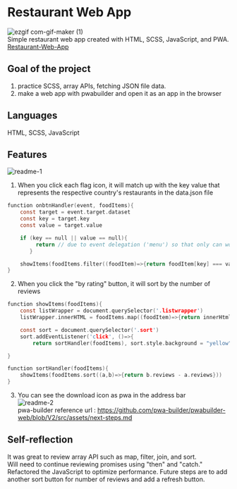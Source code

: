 # Restaurant Web App

![ezgif com-gif-maker (1)](https://user-images.githubusercontent.com/94214512/186267108-2b6f01ae-2249-4f43-a1a8-54f61a17076b.gif)<br>
Simple restaurant web app created with HTML, SCSS, JavaScript, and PWA. <br>
[Restaurant-Web-App](https://ephemeral-babka-0232af.netlify.app/ "link to the Restaurant-Web-App Project")

## Goal of the project

1. practice SCSS, array APIs, fetching JSON file data.
2. make a web app with pwabuilder and open it as an app in the browser

## Languages

HTML, SCSS, JavaScript

## Features

![readme-1](https://user-images.githubusercontent.com/94214512/186042233-226c2833-b599-4346-a31d-0999425a1746.png)

1. When you click each flag icon, it will match up with the key value that represents the respective country's restaurants in the data.json file

```c
function onbtnHandler(event, foodItems){
    const target = event.target.dataset
    const key = target.key
    const value = target.value

    if (key == null || value == null){
         return // due to event delegation ('menu') so that only can work when the click the buttons
       }

    showItems(foodItems.filter((foodItem)=>{return foodItem[key] === value}))
}
```

2. When you click the "by rating" button, it will sort by the number of reviews

```c
function showItems(foodItems){
    const listWrapper = document.querySelector('.listwrapper')
    listWrapper.innerHTML = foodItems.map((foodItem)=>{return innerHtml(foodItem)}).join('')

    const sort = document.querySelector('.sort')
    sort.addEventListener('click', ()=>{
        return sortHandler(foodItems), sort.style.background = "yellow"})

}

function sortHandler(foodItems){
    showItems(foodItems.sort((a,b)=>{return b.reviews - a.reviews}))
}
```

3. You can see the download icon as pwa in the address bar<br>
   ![readme-2](https://user-images.githubusercontent.com/94214512/186042543-f3ab0d6f-e40a-4e75-a8c4-712ec21f355c.png) <br>
   pwa-builder reference url : https://github.com/pwa-builder/pwabuilder-web/blob/V2/src/assets/next-steps.md

## Self-reflection

It was great to review array API such as map, filter, join, and sort.<br>
Will need to continue reviewing promises using "then" and "catch."<br>
Refactored the JavaScript to optimize performance. Future steps are to add another sort button for number of reviews and add a refresh button.
